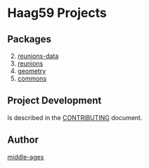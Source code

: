 # Haag59 Projects

## Packages

2. [reunions-data](packages/reunions-data)
1. [reunions](packages/reunions)
1. [geometry](packages/geometry)
1. [commons](packages/commons)

## Project Development

Is described in the [CONTRIBUTING](CONTRIBUTING.md) document.

## Author

<a href="">middle-ages</a> 
